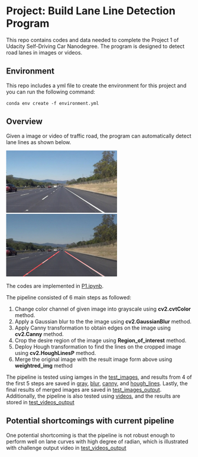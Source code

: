 # Project: Build Lane Line Detection Program

This repo contains codes and data needed to complete the Project 1 of Udacity Self-Driving Car Nanodegree.
The program is designed to detect road lanes in images or videos.

## Environment

This repo includes a yml file to create the environment for this project and you can run the following command:

```
conda env create -f environment.yml
```

## Overview

Given a image or video of traffic road, the program can automatically detect lane lines as shown below.

<p float="left">
  <img src="https://github.com/lipeng2/CarND-LaneLines-P1/blob/master/test_images/solidWhiteRight.jpg" width="300" />
  <img src="https://github.com/lipeng2/CarND-LaneLines-P1/blob/master/test_images_output/output_solidWhiteRight.jpg" width="300" /> 
</p>

The codes are implemented in [P1.ipynb](https://github.com/lipeng2/CarND-LaneLines-P1/blob/master/P1.ipynb). 

The pipeline consisted of 6 main steps as followed:

  1. Change color channel of given image into grayscale using **cv2.cvtColor** method.
  2. Apply a Gaussian blur to the the image using **cv2.GaussianBlur** method.
  3. Apply Canny transformation to obtain edges on the image using **cv2.Canny** method.
  4. Crop the desire region of the image using **Region_of_interest** method.
  5. Deploy Hough transformation to find the lines on the cropped image using **cv2.HoughLinesP** method.
  6. Merge the original image with the result image form above using **weightred_img** method

The pipeline is tested using iamges in the [test_images](https://github.com/lipeng2/CarND-LaneLines-P1/tree/master/test_images), and results from 4 of the first 5 steps are saved in [gray](https://github.com/lipeng2/CarND-LaneLines-P1/tree/master/test_images/gray), [blur](https://github.com/lipeng2/CarND-LaneLines-P1/tree/master/test_images/blur), [canny](https://github.com/lipeng2/CarND-LaneLines-P1/tree/master/test_images/canny), and [hough_lines](https://github.com/lipeng2/CarND-LaneLines-P1/tree/master/test_images/hough_lines). Lastly, the final results of merged images are saved in [test_images_output](https://github.com/lipeng2/CarND-LaneLines-P1/tree/master/test_images_output). Additionally, the pipeline is also tested using [videos](http://localhost:8888/tree/CarND-LaneLines-P1/test_videos), and the results are stored in [test_videos_output](http://localhost:8888/tree/CarND-LaneLines-P1/test_videos_output)

## Potential shortcomings with current pipeline

One potential shortcoming is that the pipeline is not robust enough to perform well on lane curves with high degree of radian, which is illustrated with challenge output video in [test_videos_output](http://localhost:8888/tree/CarND-LaneLines-P1/test_videos_output) 
